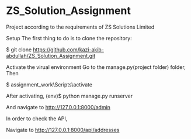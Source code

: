 # ZS_Solution_Assignment
Project according to the requirements of ZS Solutions Limited

Setup
The first thing to do is to clone the repository:

$ git clone https://github.com/kazi-akib-abdullah/ZS_Solution_Assignment.git

Activate the virual environment
Go to the manage.py(project folder) folder, Then

$ assignment_work\Scripts\activate

After activating, 
(env)$ python manage.py runserver

And navigate to http://127.0.0.1:8000/admin

In order to check the API, 

Navigate to http://127.0.0.1:8000/api/addresses

